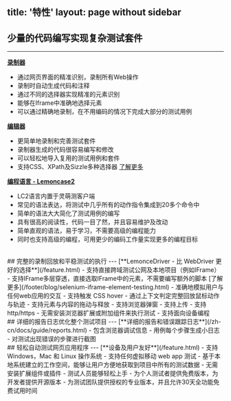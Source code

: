 title: '特性'
layout: page without sidebar
---
## 少量的代码编写实现复杂测试套件  
---
[**录制器**](/zh-cn/docs/guide/recorder.html)
- 通过网页界面的精准识别，录制所有Web操作  
- 录制时自动生成代码和注释
- 通过不同的选择器实现精准的元素识别
- 能够在Iframe中准确地选择元素
- 可以通过精确地录制，在不用编码的情况下完成大部分的测试用例

[**编辑器**](/zh-cn/docs/code-editor/index.html)
- 更简单地录制和完善测试套件
- 录制器生成的代码很容易编写和修改
- 可以轻松地导入复用的测试用例和套件
- 支持CSS、XPath及Sizzle多种选择器 [了解更多](footer/blog/compare-selenium-selectors.html)

[**编程语言 - Lemoncase2**](/zh-cn/docs/Lemoncase2/index.html)
- LC2语言内置于灵萌测客户端
- 常见的语法表达，将测试中几乎所有的动作指令集成到20多个命令中
- 简单的语法大大简化了测试用例的编写
- 具有很高的阅读性，代码一目了然，并且容易维护及改动
- 简单直观的语法，易于学习，不需要高级的编程能力
- 同时也支持高级的编程，可用更少的编码工作量实现更多的编程目标

<br/>
## 完整的录制回放和平稳测试的执行
---
[**LemonceDriver - 比 WebDriver 更好的选择**](/feature.html)
- 支持直接跨域测试公网及本地项目（例如IFrame）
- 支持IFrame多层穿透，直接选取IFrame中的元素，不需要编写额外的脚本 [了解更多](/footer/blog/selenium-iframe-element-testing.html)
- 准确地模拟用户与任何web应用的交互
- 支持触发 CSS hover
- 通过上下文判定完整回放鼠标动作与轨迹
- 支持元素与内容的拖动与释放
- 支持浏览器弹窗
- 支持上传
- 支持 http/https 
- 无需安装浏览器扩展或附加组件来执行测试
- 支持面向设备编程

<br/>
## 详细的报告日志优化整个测试项目
---
[**详细的报告和错误跟踪日志**](/zh-cn/docs/guide/reports.html)
- 包含浏览器调试信息
- 用例每个步骤生成小日志
- 对测试出现错误的步骤进行截图

<br/>
## 轻松自动测试网页应用程序
---
[**设备及用户友好**](/feature.html)
- 支持 Windows，Mac 和 Linux 操作系统
- 支持任何虚拟移动 web app 测试
- 基于本地系统建立的工作空间，能够让用户方便地获取到项目中所有的测试数据
- 无需安装扩展组件或插件
- 测试人员能够轻松上手
- 为个人测试者提供免费版本，为开发者提供开源版本
- 为测试团队提供授权的专业版本，并且允许30天全功能免费试用时间
